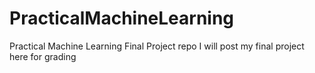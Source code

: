 # PracticalMachineLearning
Practical Machine Learning Final Project repo
I will post my final project here for grading
